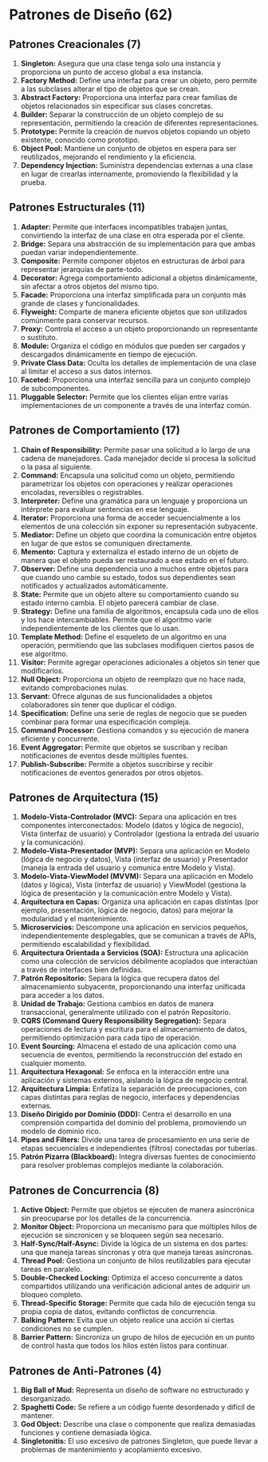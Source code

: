 # Patrones de Diseño (62)

## Patrones Creacionales (7)

1. **Singleton:** Asegura que una clase tenga solo una instancia y proporciona un punto de acceso global a esa instancia.
2. **Factory Method:** Define una interfaz para crear un objeto, pero permite a las subclases alterar el tipo de objetos que se crean.
3. **Abstract Factory:** Proporciona una interfaz para crear familias de objetos relacionados sin especificar sus clases concretas.
4. **Builder:** Separar la construcción de un objeto complejo de su representación, permitiendo la creación de diferentes representaciones.
5. **Prototype:** Permite la creación de nuevos objetos copiando un objeto existente, conocido como prototipo.
6. **Object Pool:** Mantiene un conjunto de objetos en espera para ser reutilizados, mejorando el rendimiento y la eficiencia.
7. **Dependency Injection:** Suministra dependencias externas a una clase en lugar de crearlas internamente, promoviendo la flexibilidad y la prueba.

## Patrones Estructurales (11)

1. **Adapter:** Permite que interfaces incompatibles trabajen juntas, convirtiendo la interfaz de una clase en otra esperada por el cliente.
2. **Bridge:** Separa una abstracción de su implementación para que ambas puedan variar independientemente.
3. **Composite:** Permite componer objetos en estructuras de árbol para representar jerarquías de parte-todo.
4. **Decorator:** Agrega comportamiento adicional a objetos dinámicamente, sin afectar a otros objetos del mismo tipo.
5. **Facade:** Proporciona una interfaz simplificada para un conjunto más grande de clases y funcionalidades.
6. **Flyweight:** Comparte de manera eficiente objetos que son utilizados comúnmente para conservar recursos.
7. **Proxy:** Controla el acceso a un objeto proporcionando un representante o sustituto.
8. **Module:** Organiza el código en módulos que pueden ser cargados y descargados dinámicamente en tiempo de ejecución.
9. **Private Class Data:** Oculta los detalles de implementación de una clase al limitar el acceso a sus datos internos.
10. **Faceted:** Proporciona una interfaz sencilla para un conjunto complejo de subcomponentes.
11. **Pluggable Selector:** Permite que los clientes elijan entre varias implementaciones de un componente a través de una interfaz común.

## Patrones de Comportamiento (17)

1. **Chain of Responsibility:** Permite pasar una solicitud a lo largo de una cadena de manejadores. Cada manejador decide si procesa la solicitud o la pasa al siguiente.
2. **Command:** Encapsula una solicitud como un objeto, permitiendo parametrizar los objetos con operaciones y realizar operaciones encoladas, reversibles o registrables.
3. **Interpreter:** Define una gramática para un lenguaje y proporciona un intérprete para evaluar sentencias en ese lenguaje.
4. **Iterator:** Proporciona una forma de acceder secuencialmente a los elementos de una colección sin exponer su representación subyacente.
5. **Mediator:** Define un objeto que coordina la comunicación entre objetos en lugar de que estos se comuniquen directamente.
6. **Memento:** Captura y externaliza el estado interno de un objeto de manera que el objeto pueda ser restaurado a ese estado en el futuro.
7. **Observer:** Define una dependencia uno a muchos entre objetos para que cuando uno cambie su estado, todos sus dependientes sean notificados y actualizados automáticamente.
8. **State:** Permite que un objeto altere su comportamiento cuando su estado interno cambia. El objeto parecerá cambiar de clase.
9. **Strategy:** Define una familia de algoritmos, encapsula cada uno de ellos y los hace intercambiables. Permite que el algoritmo varíe independientemente de los clientes que lo usan.
10. **Template Method:** Define el esqueleto de un algoritmo en una operación, permitiendo que las subclases modifiquen ciertos pasos de ese algoritmo.
11. **Visitor:** Permite agregar operaciones adicionales a objetos sin tener que modificarlos.
12. **Null Object:** Proporciona un objeto de reemplazo que no hace nada, evitando comprobaciones nulas.
13. **Servant:** Ofrece algunas de sus funcionalidades a objetos colaboradores sin tener que duplicar el código.
14. **Specification:** Define una serie de reglas de negocio que se pueden combinar para formar una especificación compleja.
15. **Command Processor:** Gestiona comandos y su ejecución de manera eficiente y concurrente.
16. **Event Aggregator:** Permite que objetos se suscriban y reciban notificaciones de eventos desde múltiples fuentes.
17. **Publish-Subscribe:** Permite a objetos suscribirse y recibir notificaciones de eventos generados por otros objetos.

## Patrones de Arquitectura (15)

1. **Modelo-Vista-Controlador (MVC):** Separa una aplicación en tres componentes interconectados: Modelo (datos y lógica de negocio), Vista (interfaz de usuario) y Controlador (gestiona la entrada del usuario y la comunicación).
2. **Modelo-Vista-Presentador (MVP):** Separa una aplicación en Modelo (lógica de negocio y datos), Vista (interfaz de usuario) y Presentador (maneja la entrada del usuario y comunica entre Modelo y Vista).
3. **Modelo-Vista-ViewModel (MVVM):** Separa una aplicación en Modelo (datos y lógica), Vista (interfaz de usuario) y ViewModel (gestiona la lógica de presentación y la comunicación entre Modelo y Vista).
4. **Arquitectura en Capas:** Organiza una aplicación en capas distintas (por ejemplo, presentación, lógica de negocio, datos) para mejorar la modularidad y el mantenimiento.
5. **Microservicios:** Descompone una aplicación en servicios pequeños, independientemente desplegables, que se comunican a través de APIs, permitiendo escalabilidad y flexibilidad.
6. **Arquitectura Orientada a Servicios (SOA):** Estructura una aplicación como una colección de servicios débilmente acoplados que interactúan a través de interfaces bien definidas.
7. **Patrón Repositorio:** Separa la lógica que recupera datos del almacenamiento subyacente, proporcionando una interfaz unificada para acceder a los datos.
8. **Unidad de Trabajo:** Gestiona cambios en datos de manera transaccional, generalmente utilizado con el patrón Repositorio.
9. **CQRS (Command Query Responsibility Segregation):** Separa operaciones de lectura y escritura para el almacenamiento de datos, permitiendo optimización para cada tipo de operación.
10. **Event Sourcing:** Almacena el estado de una aplicación como una secuencia de eventos, permitiendo la reconstrucción del estado en cualquier momento.
11. **Arquitectura Hexagonal:** Se enfoca en la interacción entre una aplicación y sistemas externos, aislando la lógica de negocio central.
12. **Arquitectura Limpia:** Enfatiza la separación de preocupaciones, con capas distintas para reglas de negocio, interfaces y dependencias externas.
13. **Diseño Dirigido por Dominio (DDD):** Centra el desarrollo en una comprensión compartida del dominio del problema, promoviendo un modelo de dominio rico.
14. **Pipes and Filters:** Divide una tarea de procesamiento en una serie de etapas secuenciales e independientes (filtros) conectadas por tuberías.
15. **Patrón Pizarra (Blackboard):** Integra diversas fuentes de conocimiento para resolver problemas complejos mediante la colaboración.

## Patrones de Concurrencia (8)

1. **Active Object:** Permite que objetos se ejecuten de manera asincrónica sin preocuparse por los detalles de la concurrencia.
2. **Monitor Object:** Proporciona un mecanismo para que múltiples hilos de ejecución se sincronicen y se bloqueen según sea necesario.
3. **Half-Sync/Half-Async:** Divide la lógica de un sistema en dos partes: una que maneja tareas síncronas y otra que maneja tareas asíncronas.
4. **Thread Pool:** Gestiona un conjunto de hilos reutilizables para ejecutar tareas en paralelo.
5. **Double-Checked Locking:** Optimiza el acceso concurrente a datos compartidos utilizando una verificación adicional antes de adquirir un bloqueo completo.
6. **Thread-Specific Storage:** Permite que cada hilo de ejecución tenga su propia copia de datos, evitando conflictos de concurrencia.
7. **Balking Pattern:** Evita que un objeto realice una acción si ciertas condiciones no se cumplen.
8. **Barrier Pattern:** Sincroniza un grupo de hilos de ejecución en un punto de control hasta que todos los hilos estén listos para continuar.

## Patrones de Anti-Patrones (4)

1. **Big Ball of Mud:** Representa un diseño de software no estructurado y desorganizado.
2. **Spaghetti Code:** Se refiere a un código fuente desordenado y difícil de mantener.
3. **God Object:** Describe una clase o componente que realiza demasiadas funciones y contiene demasiada lógica.
4. **Singletonitis:** El uso excesivo de patrones Singleton, que puede llevar a problemas de mantenimiento y acoplamiento excesivo.
